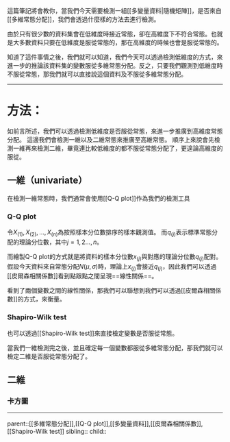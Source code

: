 這篇筆記將會教你，當我們今天需要檢測一組[[多變量資料|隨機矩陣]]，是否來自[[多維常態分配]]，我們會透過什麼樣的方法去進行檢測。

由於只有很少數的資料集會在低維度時接近常態，卻在高維度下不符合常態。也就是大多數資料只要在低維度是服從常態的，那在高維度的時候也會是服從常態的。

知道了這件事情之後，我們就可以知道，我們今天可以透過檢測低維度的方式，來進一步的推論該資料集的變數服從多維常態分配。反之，只要我們觀測到低維度時不服從常態，那我們就可以直接說這個資料及不服從多維常態分配。
- - -
# 方法：
如前言所述，我們可以透過檢測低維度是否服從常態，來進一步推廣到高維度常態分配。
這邊我們會檢測一維以及二維常態來推廣至高維常態。
順序上來說會先檢測一維再來檢測二維，畢竟連比較低維度的都不服從常態分配了，更遑論高維度的服從。
## 一維（univariate）
在檢測一維常態時，我們通常會使用[[Q-Q plot]]作為我們的檢測工具

### Q-Q plot
令$X_{(1)},X_{(2)},\ldots,X_{(n)}$為按照樣本分位數排序的樣本觀測值。
而$q_{(j)}$表示標準常態分配的理論分位數，其中$j=1,2\ldots,n$。

而繪製Q-Q plot的方式就是將資料的樣本分位數$x_{(j)}$與對應的理論分位數$q_{(j)}$配對。
假設今天資料來自常態分配$N(\mu,\sigma)$時，理論上$x_{(j)}$會接近$q_{(j)}$，因此我們可以透過[[皮爾森相關係數]]看到點跟點之間呈現==線性關係==。

看到了兩個變數之間的線性關係，那我們可以聯想到我們可以透過[[皮爾森相關係數]]的方式，來衡量。

### Shapiro-Wilk test
也可以透過[[Shapiro-Wilk test]]來直接檢定變數是否服從常態。

當我們一維檢測完之後，並且確定每一個變數都服從多維常態分配，那我們就可以檢定二維是否服從常態分配了。
## 二維
### 卡方圖


- - -
parent::[[多維常態分配]],[[Q-Q plot]],[[多變量資料]],[[皮爾森相關係數]],[[Shapiro-Wilk test]]
sibling::
child::